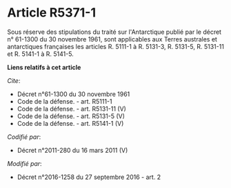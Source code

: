 # Article R5371-1

Sous réserve des stipulations du traité sur l'Antarctique publié par le décret n° 61-1300 du 30 novembre 1961, sont
applicables aux Terres australes et antarctiques françaises les articles R. 5111-1 à R. 5131-3, R. 5131-5, R. 5131-11 et R.
5141-1 à R. 5141-5.

**Liens relatifs à cet article**

_Cite_:

  - Décret n°61-1300 du 30 novembre 1961
  - Code de la défense. - art. R5111-1
  - Code de la défense. - art. R5131-11 (V)
  - Code de la défense. - art. R5131-5 (V)
  - Code de la défense. - art. R5141-1 (V)

_Codifié par_:

  - Décret n°2011-280 du 16 mars 2011 (V)

_Modifié par_:

  - Décret n°2016-1258 du 27 septembre 2016 - art. 2
